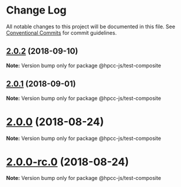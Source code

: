 # Change Log

All notable changes to this project will be documented in this file.
See [Conventional Commits](https://conventionalcommits.org) for commit guidelines.

<a name="2.0.2"></a>
## [2.0.2](https://github.com/GordonSmith/Visualization/compare/@hpcc-js/test-composite@2.0.1...@hpcc-js/test-composite@2.0.2) (2018-09-10)

**Note:** Version bump only for package @hpcc-js/test-composite





<a name="2.0.1"></a>
## [2.0.1](https://github.com/GordonSmith/Visualization/compare/@hpcc-js/test-composite@2.0.0...@hpcc-js/test-composite@2.0.1) (2018-09-01)

**Note:** Version bump only for package @hpcc-js/test-composite





<a name="2.0.0"></a>
# [2.0.0](https://github.com/GordonSmith/Visualization/compare/@hpcc-js/test-composite@0.0.60...@hpcc-js/test-composite@2.0.0) (2018-08-24)

**Note:** Version bump only for package @hpcc-js/test-composite





<a name="2.0.0-rc.0"></a>
# [2.0.0-rc.0](https://github.com/GordonSmith/Visualization/compare/@hpcc-js/test-composite@0.0.60...@hpcc-js/test-composite@2.0.0-rc.0) (2018-08-24)

**Note:** Version bump only for package @hpcc-js/test-composite
